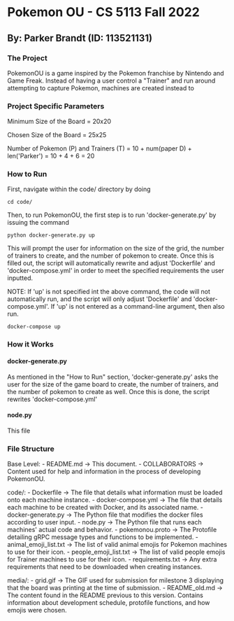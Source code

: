 # Pokemon OU - CS 5113 Fall 2022
## By: Parker Brandt (ID: 113521131) 


### The Project

PokemonOU is a game inspired by the Pokemon franchise by Nintendo and Game Freak. Instead of having a user control a "Trainer" and run around attempting to capture Pokemon, machines are created instead to 


### Project Specific Parameters

Minimum Size of the Board = 20x20

Chosen Size of the Board = 25x25

Number of Pokemon (P) and Trainers (T)
    = 10 + num(paper D) + len('Parker')
    = 10 + 4 + 6
    = 20


### How to Run

First, navigate within the code/ directory by doing

`cd code/`

Then, to run PokemonOU, the first step is to run 'docker-generate.py' by issuing the command

`python docker-generate.py up`

This will prompt the user for information on the size of the grid, the number of trainers to create, and the number of pokemon to create. Once this is filled out, the script will automatically rewrite and adjust 'Dockerfile' and 'docker-compose.yml' in order to meet the specified requirements the user inputted.

NOTE: If 'up' is not specified int the above command, the code will not automatically run, and the script will only adjust 'Dockerfile' and 'docker-compose.yml'. If 'up' is not entered as a command-line argument, then also run.

`docker-compose up`


### How it Works

#### docker-generate.py

As mentioned in the "How to Run" section, 'docker-generate.py' asks the user for the size of the game board to create, the number of trainers, and the number of pokemon to create as well. Once this is done, the script rewrites 'docker-compose.yml'


#### node.py

This file 


### File Structure

Base Level:
    - README.md ->      This document.
    - COLLABORATORS ->  Content used for help and information in the process of developing PokemonOU.

code/:
    - Dockerfile ->             The file that details what information must be loaded onto each machine instance.
    - docker-compose.yml ->     The file that details each machine to be created with Docker, and its associated name.
    - docker-generate.py ->     The Python file that modifies the docker files according to user input.
    - node.py ->                The Python file that runs each machines' actual code and behavior.
    - pokemonou.proto ->        The Protofile detailing gRPC message types and functions to be implemented.
    - animal_emoji_list.txt ->  The list of valid animal emojis for Pokemon machines to use for their icon.
    - people_emoji_list.txt ->  The list of valid people emojis for Trainer machines to use for their icon.
    - requirements.txt ->       Any extra requirements that need to be downloaded when creating instances.

media/:
    - grid.gif ->       The GIF used for submission for milestone 3 displaying that the board was printing at the time of submission.
    - README_old.md ->  The content found in the README previous to this version. Contains information about development schedule, protofile functions, and how emojis were chosen.